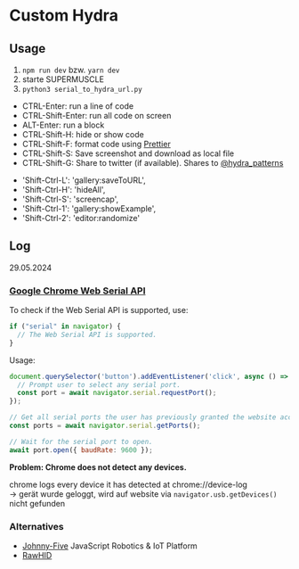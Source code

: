 # Custom Hydra

## Usage

1. `npm run dev` bzw. `yarn dev`
2. starte SUPERMUSCLE
3. `python3 serial_to_hydra_url.py`

* CTRL-Enter: run a line of code
* CTRL-Shift-Enter: run all code on screen
* ALT-Enter: run a block
* CTRL-Shift-H: hide or show code
* CTRL-Shift-F: format code using [Prettier](https://prettier.io/)
* CTRL-Shift-S: Save screenshot and download as local file
* CTRL-Shift-G: Share to twitter (if available). Shares to [@hydra_patterns](https://twitter.com/hydra_patterns)

- 'Shift-Ctrl-L': 'gallery:saveToURL',
- 'Shift-Ctrl-H': 'hideAll',
- 'Shift-Ctrl-S': 'screencap',
- 'Shift-Ctrl-1': 'gallery:showExample',
- 'Shift-Ctrl-2': 'editor:randomize'

## Log
29.05.2024

### [Google Chrome Web Serial API](https://developer.chrome.com/docs/capabilities/serial)

To check if the Web Serial API is supported, use:

``` javascript
if ("serial" in navigator) {
  // The Web Serial API is supported.
}
```

Usage:

``` javascript
document.querySelector('button').addEventListener('click', async () => {
  // Prompt user to select any serial port.
  const port = await navigator.serial.requestPort();
});

// Get all serial ports the user has previously granted the website access to.
const ports = await navigator.serial.getPorts();

// Wait for the serial port to open.
await port.open({ baudRate: 9600 });
```

**Problem: Chrome does not detect any devices.**

chrome logs every device it has detected at chrome://device-log  
-> gerät wurde geloggt, wird auf website via `navigator.usb.getDevices()` nicht gefunden

### Alternatives

- [Johnny-Five](https://johnny-five.io/)
JavaScript Robotics & IoT Platform
- [RawHID](https://forum.pjrc.com/index.php?threads/making-webusb-work-with-the-teensy-what-is-pluggableusb.60782/page-2#post-247184)